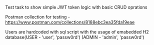 Test task to show simple JWT token logic with basic CRUD oprations

Postman collection for testing - https://www.postman.com/collections/8188ebc3ea35fda19eae

Users are hardcoded with sql script with the usage of emabedded H2 database(USER - 'user', 'passw0rd') (ADMIN - 'admin', 'passw0rd')


